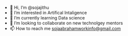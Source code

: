 - 👋 Hi, I’m @sojajithu
- 👀 I’m interested in Artifical Intaligence
- 🌱 I’m currently learning Data science
- 💞️ I’m looking to collaborate on new technolgey mentors
- 📫 How to reach me sojaabrahamworkinfo@gmail.com

<!---
sojajithu/sojajithu is a ✨ special ✨ repository because its `README.md` (this file) appears on your GitHub profile.
You can click the Preview link to take a look at your changes.
--->
